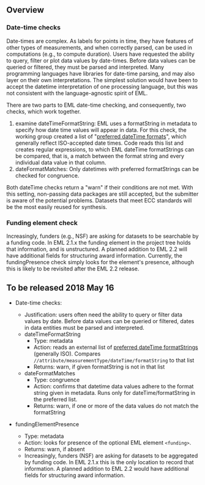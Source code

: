 
## Overview
### Date-time checks
Date-times are complex. As labels for points in time, they have features of other types of measurements, and when correctly parsed, can be used in computations (e.g., to compute duration). Users have requested the ability to query, filter or plot data values by date-times. Before data values can be queried or filtered, they must be parsed and interpreted. Many programming languages have libraries for date-time parsing, and may also layer on their own interpretations. The simplest solution would have been to accept the datetime interpretation of one processing language, but this was not consistent with the language-agnostic spirit of EML. 

There are two parts to EML date-time checking, and consequently, two checks, which work together.
1. examine dateTimeFormatString: EML uses a formatString in metadata to specify how date time values will appear in data. For this check, the working group created a list of "[preferred dateTime formats](https://github.com/EDIorg/ECC/blob/master/practices/dateTimeFormatString/dateTimeFormatString_list.csv)", which generally reflect ISO-accepted date times. Code reads this list and creates regular expressions, to which EML dateTime formatStrings can be compared, that is, a match between the format string and every individual data value in that column.  
2. dateFormatMatches: Only datetimes with preferred formatStrings can be checked for congruence. 

Both dateTime checks return a "warn" if their conditions are not met. With this setting, non-passing data packages are still accepted, but the submitter is aware of the potential problems. Datasets that meet ECC standards will be the most easily reused for synthesis.

### Funding element check
Increasingly, funders (e.g., NSF) are asking for datasets to be searchable by a funding code. In EML 2.1.x the funding element in the project tree holds that information, and is unstructured. A planned addition to EML 2.2 will have additional fields for structuring award information. Currently, the fundingPresence check simply looks for the element's presence, although this is likely to be revisited after the EML 2.2 release.

## To be released 2018 May 16
- Date-time checks:
  - Justification:  users often need the ability to query or filter data values by date. Before data values can be queried or filtered, dates in data entities must be parsed and interpreted.
  - dateTimeFormatString
    - Type: metadata
    - Action: reads an external list of [preferred dateTime formatStrings](https://github.com/EDIorg/ECC/blob/master/practices/dateTimeFormatString/dateTimeFormatString_list.csv) (generally ISO). Compares ```//attribute/measurementType/dateTime/formatString``` to that list
    - Returns: warn, if given formatString is not in that list
  - dateFormatMatches
    - Type: congruence
    - Action: confirms that datetime data values adhere to the format string given in metadata. Runs only for dateTime/formatString in the preferred list.
    - Returns: warn, if one or more of the data values do not match the formatString


- fundingElementPresence 
  - Type: metadata
  - Action: looks for presence of the optional EML element ```<funding>```. 
  - Returns: warn, if absent
  - Increasingly, funders (NSF) are asking for datasets to be aggregated by funding code. In EML 2.1.x this is the only location to record that information. A planned addition to EML 2.2 would have additional fields for structuring award information.






